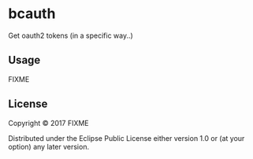 # bcauth

Get oauth2 tokens (in a specific way..)

## Usage

FIXME

## License

Copyright © 2017 FIXME

Distributed under the Eclipse Public License either version 1.0 or (at
your option) any later version.
